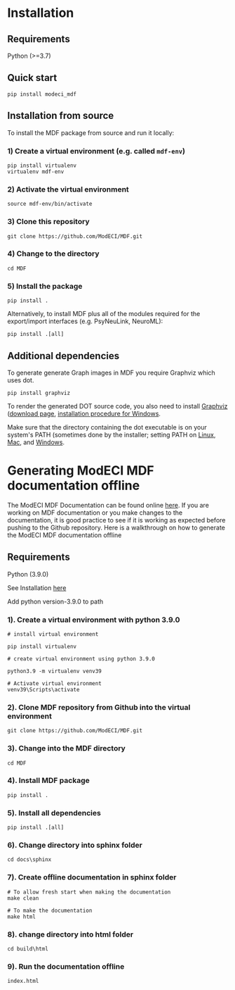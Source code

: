 # Installation

## Requirements

Python (>=3.7)

## Quick start

```
pip install modeci_mdf
```

## Installation from source
To install the MDF package from source and run it locally:

### 1) Create a virtual environment (e.g. called `mdf-env`)
```
pip install virtualenv
virtualenv mdf-env
```

### 2) Activate the virtual environment
```
source mdf-env/bin/activate
```

### 3) Clone this repository
```
git clone https://github.com/ModECI/MDF.git
```

### 4) Change to the directory
```
cd MDF
```

### 5) Install the package
```
pip install .
```

Alternatively, to install MDF plus all of the modules required for the export/import interfaces (e.g. PsyNeuLink, NeuroML):

```
pip install .[all]
```


## Additional dependencies

To generate generate Graph images in MDF you require Graphviz which uses dot.

```
pip install graphviz
```
To render the generated DOT source code, you also need to install [Graphviz](https://www.graphviz.org/) ([download page](https://www.graphviz.org/download/), [installation procedure for Windows](https://forum.graphviz.org/t/new-simplified-installation-procedure-on-windows/224).

Make sure that the directory containing the dot executable is on your system's PATH (sometimes done by the installer; setting PATH on [Linux](https://stackoverflow.com/questions/14637979/how-to-permanently-set-path-on-linux-unix), [Mac](https://stackoverflow.com/questions/22465332/setting-path-environment-variable-in-osx-permanently), and [Windows](https://www.computerhope.com/issues/ch000549.htm).



# Generating ModECI MDF documentation offline

The ModECI MDF Documentation can be found online [here](https://mdf.readthedocs.io/en/latest). If you are working on MDF documentation or you make changes to the documentation, it is good practice to see if it is working as expected before pushing to the Github repository.
Here is a walkthrough on how to generate the ModECI MDF documentation offline

## Requirements

Python (3.9.0)

See Installation [here](https://www.python.org/downloads/release/python-390)

Add python version-3.9.0 to path

### 1). Create a virtual environment with python 3.9.0
```
# install virtual environment

pip install virtualenv

# create virtual environment using python 3.9.0

python3.9 -m virtualenv venv39

# Activate virtual environment
venv39\Scripts\activate
```

### 2). Clone MDF repository from Github into the virtual environment
```
git clone https://github.com/ModECI/MDF.git
```

### 3). Change into  the MDF directory
```
cd MDF
```

### 4). Install MDF package
```
pip install .
```

### 5). Install all dependencies
```
pip install .[all]
```

### 6). Change directory into sphinx folder
```
cd docs\sphinx
```

### 7). Create offline documentation in sphinx folder
```
# To allow fresh start when making the documentation
make clean

# To make the documentation
make html
```

### 8). change directory into html folder
```
cd build\html
```

### 9). Run the documentation offline
```
index.html
```
